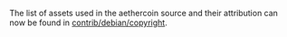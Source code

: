 The list of assets used in the aethercoin source and their attribution can now be found in [contrib/debian/copyright](../contrib/debian/copyright).
